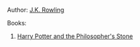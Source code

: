 Author: [J.K. Rowling](<./J.K. Rowling.md>)

Books:

1. [Harry Potter and the Philosopher's Stone](<./Harry Potter and the Philosopher's Stone.md>)
